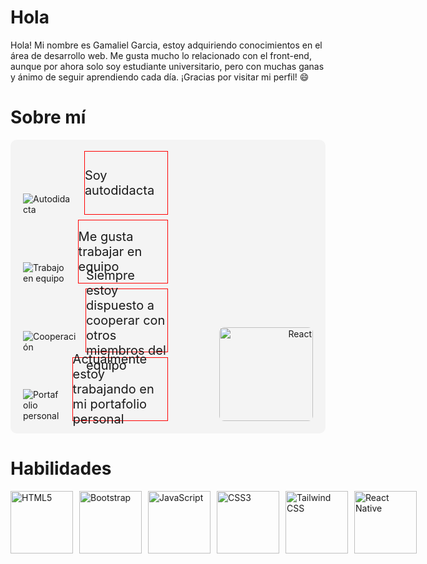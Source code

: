 # Hola <Desarrolladores/>

Hola! Mi nombre es Gamaliel Garcia, estoy adquiriendo conocimientos en el área de desarrollo web. Me gusta mucho lo relacionado con el front-end, aunque por ahora solo soy estudiante universitario, pero con muchas ganas y ánimo de seguir aprendiendo cada día. ¡Gracias por visitar mi perfil! 😄

# Sobre mí
<div style="display: flex; align-items: flex-end; justify-content: space-between; padding: 20px; background-color: #f4f4f4; border-radius: 10px;">
  <div style="flex: 1; max-width: 50%;">
    <ul style="list-style-type: none; padding: 0; margin: 0;">
      <li style="display: flex; align-items: flex-end; margin-bottom: 10px; height: 100px;">
        <img src="https://img.icons8.com/color/32/000000/book.png" alt="Autodidacta" style="margin-right: 15px;">
        <span style="font-size: 20px; display: flex; align-items: center; height: 100%; border: 1px solid red;">Soy autodidacta</span>
      </li>
      <li style="display: flex; align-items: flex-end; margin-bottom: 10px; height: 100px;">
        <img src="https://img.icons8.com/color/32/000000/teamwork.png" alt="Trabajo en equipo" style="margin-right: 15px;">
        <span style="font-size: 20px; display: flex; align-items: center; height: 100%; border: 1px solid red;">Me gusta trabajar en equipo</span>
      </li>
      <li style="display: flex; align-items: flex-end; margin-bottom: 10px; height: 100px;">
        <img src="https://img.icons8.com/color/32/000000/handshake.png" alt="Cooperación" style="margin-right: 15px;">
        <span style="font-size: 20px; display: flex; align-items: center; height: 100%; border: 1px solid red;">Siempre estoy dispuesto a cooperar con otros miembros del equipo</span>
      </li>
      <li style="display: flex; align-items: flex-end; height: 100px;">
        <img src="https://img.icons8.com/color/32/000000/telescope.png" alt="Portafolio personal" style="margin-right: 15px;">
        <span style="font-size: 20px; display: flex; align-items: center; height: 100%; border: 1px solid red;">Actualmente estoy trabajando en mi portafolio personal</span>
      </li>
    </ul>
  </div>
  <div style="flex: 1; text-align: right;">
    <img src="https://upload.wikimedia.org/wikipedia/commons/a/a7/React-icon.svg" alt="React" width="150" style="border-radius: 8px;">
  </div>
</div>



# Habilidades

<div style="display: flex; align-items: center;">
  <!-- HTML5 -->
  <img src="https://upload.wikimedia.org/wikipedia/commons/6/61/HTML5_logo_and_wordmark.svg" alt="HTML5" width="100" height="100" style="object-fit: contain; margin-right: 10px;">
  
  <!-- Bootstrap -->
  <img src="https://upload.wikimedia.org/wikipedia/commons/b/b2/Bootstrap_logo.svg" alt="Bootstrap" width="100" height="100" style="object-fit: contain; margin-right: 10px;">
  
  <!-- JavaScript -->
  <img src="https://upload.wikimedia.org/wikipedia/commons/6/6a/JavaScript-logo.png" alt="JavaScript" width="100" height="100" style="object-fit: contain; margin-right: 10px;">
  
  <!-- CSS3 -->
  <img src="https://upload.wikimedia.org/wikipedia/commons/d/d5/CSS3_logo_and_wordmark.svg" alt="CSS3" width="100" height="100" style="object-fit: contain; margin-right: 10px;">
  
  <!-- Tailwind CSS -->
  <img src="https://upload.wikimedia.org/wikipedia/commons/d/d5/Tailwind_CSS_Logo.svg" alt="Tailwind CSS" width="100" height="100" style="object-fit: contain; margin-right: 10px;">
  
  <!-- React Native -->
  <img src="https://upload.wikimedia.org/wikipedia/commons/a/a7/React-icon.svg" alt="React Native" width="100" height="100" style="object-fit: contain; margin-right: 10px;">
</div>


